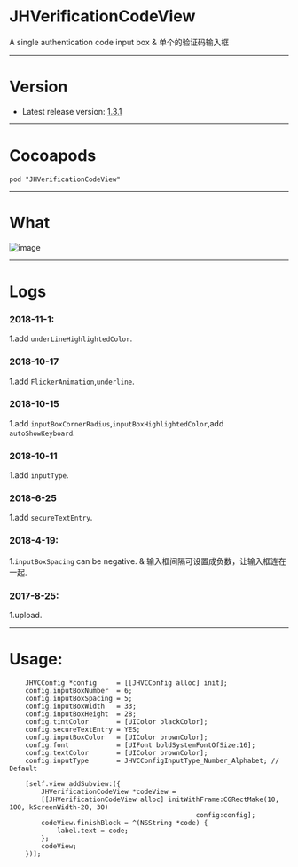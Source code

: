 # JHVerificationCodeView
A single authentication code input box & 单个的验证码输入框

---

# Version
- Latest release version: [1.3.1](https://github.com/xjh093/JHVerificationCodeView/releases)

---

# Cocoapods

`pod "JHVerificationCodeView"`

---

# What

![image](https://github.com/xjh093/JHVerificationCodeView/blob/master/image.png)

---

# Logs

### 2018-11-1:
1.add `underLineHighlightedColor`.

### 2018-10-17
1.add `FlickerAnimation`,`underline`.

### 2018-10-15
1.add `inputBoxCornerRadius`,`inputBoxHighlightedColor`,add `autoShowKeyboard`.

### 2018-10-11
1.add `inputType`.

### 2018-6-25
1.add `secureTextEntry`.

### 2018-4-19:
1.`inputBoxSpacing` can be negative. & 输入框间隔可设置成负数，让输入框连在一起.

### 2017-8-25:
1.upload. 

---

# Usage:

```
    JHVCConfig *config     = [[JHVCConfig alloc] init];
    config.inputBoxNumber  = 6; 
    config.inputBoxSpacing = 5;
    config.inputBoxWidth   = 33;
    config.inputBoxHeight  = 28;
    config.tintColor       = [UIColor blackColor];
    config.secureTextEntry = YES;
    config.inputBoxColor   = [UIColor brownColor];
    config.font            = [UIFont boldSystemFontOfSize:16];
    config.textColor       = [UIColor brownColor];
    config.inputType       = JHVCConfigInputType_Number_Alphabet; // Default
    
    [self.view addSubview:({
        JHVerificationCodeView *codeView =
        [[JHVerificationCodeView alloc] initWithFrame:CGRectMake(10, 100, kScreenWidth-20, 30)
                                               config:config];
        codeView.finishBlock = ^(NSString *code) {
            label.text = code;
        };
        codeView;
    })];
```
